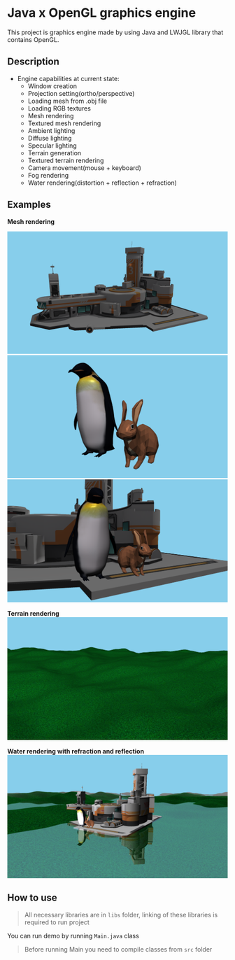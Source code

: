 # Java x OpenGL graphics engine

This project is graphics engine made by using Java and LWJGL library that contains OpenGL.

## Description

* Engine capabilities at current state:
  * Window creation
  * Projection setting(ortho/perspective)
  * Loading mesh from .obj file
  * Loading RGB textures
  * Mesh rendering
  * Textured mesh rendering
  * Ambient lighting
  * Diffuse lighting
  * Specular lighting
  * Terrain generation
  * Textured terrain rendering
  * Camera movement(mouse + keyboard)
  * Fog rendering
  * Water rendering(distortion + reflection + refraction)

## Examples

__Mesh rendering__

<img src="https://raw.githubusercontent.com/dan1rock/project-summer-2024/main/Images/1.png">
<img src="https://raw.githubusercontent.com/dan1rock/project-summer-2024/main/Images/2.png">
<img src="https://raw.githubusercontent.com/dan1rock/project-summer-2024/main/Images/3.png">

__Terrain rendering__
<img src="https://raw.githubusercontent.com/dan1rock/project-summer-2024/main/Images/4.png">

__Water rendering with refraction and reflection__
<img src="https://raw.githubusercontent.com/dan1rock/project-summer-2024/main/Images/5.png">

## How to use
>All necessary libraries are in ``libs`` folder, linking of these libraries is required to run project

You can run demo by running ``Main.java`` class

>Before running Main you need to compile classes from ```src``` folder